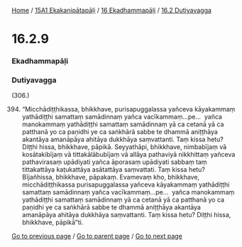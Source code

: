 
[Home](/) / [15A1 Ekakanipātapāḷi](/tipitaka/15A1.md) / [16 Ekadhammapāḷi](/tipitaka/15A1/16.md) / [16.2 Dutiyavagga](/tipitaka/15A1/16/16.2.md)

# 16.2.9

### Ekadhammapāḷi

### Dutiyavagga

(306.)

394. “Micchādiṭṭhikassa, bhikkhave, purisapuggalassa yañceva kāyakammaṃ yathādiṭṭhi samattaṃ samādinnaṃ yañca vacīkammaṃ…pe…  yañca manokammaṃ yathādiṭṭhi samattaṃ samādinnaṃ yā ca cetanā yā ca patthanā yo ca paṇidhi ye ca saṅkhārā sabbe te dhammā aniṭṭhāya akantāya amanāpāya ahitāya dukkhāya saṃvattanti. Taṃ kissa hetu? Diṭṭhi hissa, bhikkhave, pāpikā. Seyyathāpi, bhikkhave, nimbabījaṃ vā kosātakibījaṃ vā tittakālābubījaṃ vā allāya pathaviyā nikkhittaṃ yañceva pathavirasaṃ upādiyati yañca āporasaṃ upādiyati sabbaṃ taṃ tittakattāya kaṭukattāya asātattāya saṃvattati. Taṃ kissa hetu? Bījañhissa, bhikkhave, pāpakaṃ. Evamevaṃ kho, bhikkhave, micchādiṭṭhikassa purisapuggalassa yañceva kāyakammaṃ yathādiṭṭhi samattaṃ samādinnaṃ yañca vacīkammaṃ…pe…  yañca manokammaṃ yathādiṭṭhi samattaṃ samādinnaṃ yā ca cetanā yā ca patthanā yo ca paṇidhi ye ca saṅkhārā sabbe te dhammā aniṭṭhāya akantāya amanāpāya ahitāya dukkhāya saṃvattanti. Taṃ kissa hetu? Diṭṭhi hissa, bhikkhave, pāpikā”ti.

[Go to previous page](/tipitaka/15A1/16/16.2/16.2.8.md) / [Go to parent page](/tipitaka/15A1/16/16.2.md) / [Go to next page](/tipitaka/15A1/16/16.2/16.2.10.md)


